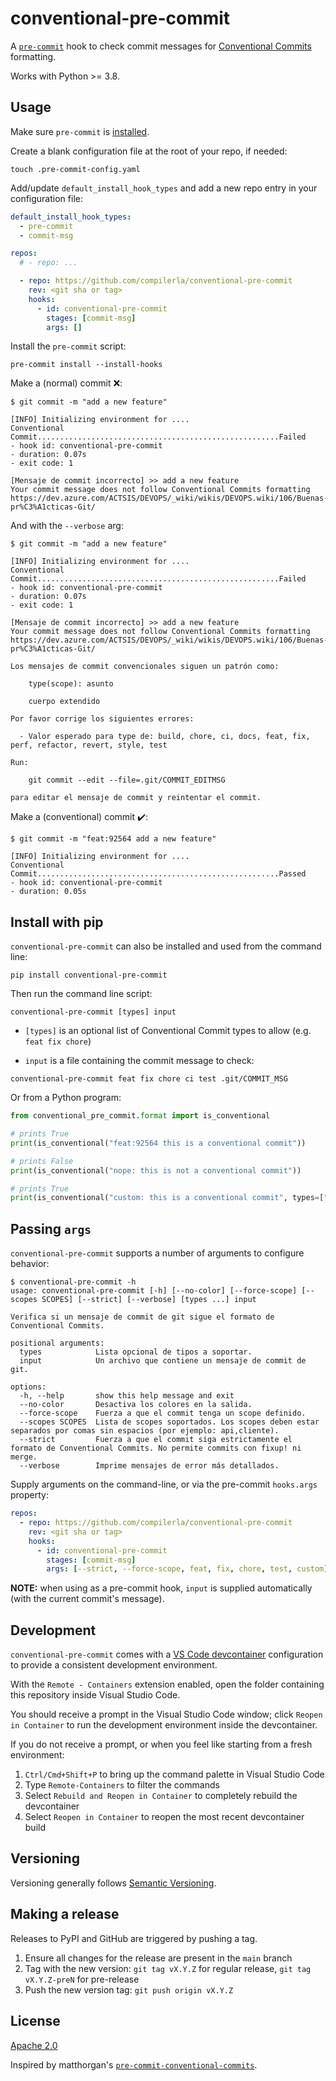 # conventional-pre-commit

A [`pre-commit`](https://pre-commit.com) hook to check commit messages for
[Conventional Commits](https://conventionalcommits.org) formatting.

Works with Python >= 3.8.

## Usage

Make sure `pre-commit` is [installed](https://pre-commit.com#install).

Create a blank configuration file at the root of your repo, if needed:

```console
touch .pre-commit-config.yaml
```

Add/update `default_install_hook_types` and add a new repo entry in your configuration file:

```yaml
default_install_hook_types:
  - pre-commit
  - commit-msg

repos:
  # - repo: ...

  - repo: https://github.com/compilerla/conventional-pre-commit
    rev: <git sha or tag>
    hooks:
      - id: conventional-pre-commit
        stages: [commit-msg]
        args: []
```

Install the `pre-commit` script:

```console
pre-commit install --install-hooks
```

Make a (normal) commit :x::

```console
$ git commit -m "add a new feature"

[INFO] Initializing environment for ....
Conventional Commit......................................................Failed
- hook id: conventional-pre-commit
- duration: 0.07s
- exit code: 1

[Mensaje de commit incorrecto] >> add a new feature
Your commit message does not follow Conventional Commits formatting
https://dev.azure.com/ACTSIS/DEVOPS/_wiki/wikis/DEVOPS.wiki/106/Buenas-pr%C3%A1cticas-Git/
```

And with the `--verbose` arg:

```console
$ git commit -m "add a new feature"

[INFO] Initializing environment for ....
Conventional Commit......................................................Failed
- hook id: conventional-pre-commit
- duration: 0.07s
- exit code: 1

[Mensaje de commit incorrecto] >> add a new feature
Your commit message does not follow Conventional Commits formatting
https://dev.azure.com/ACTSIS/DEVOPS/_wiki/wikis/DEVOPS.wiki/106/Buenas-pr%C3%A1cticas-Git/

Los mensajes de commit convencionales siguen un patrón como:

    type(scope): asunto

    cuerpo extendido

Por favor corrige los siguientes errores:

  - Valor esperado para type de: build, chore, ci, docs, feat, fix, perf, refactor, revert, style, test

Run:

    git commit --edit --file=.git/COMMIT_EDITMSG

para editar el mensaje de commit y reintentar el commit.
```

Make a (conventional) commit :heavy_check_mark::

```console
$ git commit -m "feat:92564 add a new feature"

[INFO] Initializing environment for ....
Conventional Commit......................................................Passed
- hook id: conventional-pre-commit
- duration: 0.05s
```

## Install with pip

`conventional-pre-commit` can also be installed and used from the command line:

```shell
pip install conventional-pre-commit
```

Then run the command line script:

```shell
conventional-pre-commit [types] input
```

- `[types]` is an optional list of Conventional Commit types to allow (e.g. `feat fix chore`)

- `input` is a file containing the commit message to check:

```shell
conventional-pre-commit feat fix chore ci test .git/COMMIT_MSG
```

Or from a Python program:

```python
from conventional_pre_commit.format import is_conventional

# prints True
print(is_conventional("feat:92564 this is a conventional commit"))

# prints False
print(is_conventional("nope: this is not a conventional commit"))

# prints True
print(is_conventional("custom: this is a conventional commit", types=["custom"]))
```

## Passing `args`

`conventional-pre-commit` supports a number of arguments to configure behavior:

```shell
$ conventional-pre-commit -h
usage: conventional-pre-commit [-h] [--no-color] [--force-scope] [--scopes SCOPES] [--strict] [--verbose] [types ...] input

Verifica si un mensaje de commit de git sigue el formato de Conventional Commits.

positional arguments:
  types            Lista opcional de tipos a soportar.
  input            Un archivo que contiene un mensaje de commit de git.

options:
  -h, --help       show this help message and exit
  --no-color       Desactiva los colores en la salida.
  --force-scope    Fuerza a que el commit tenga un scope definido.
  --scopes SCOPES  Lista de scopes soportados. Los scopes deben estar separados por comas sin espacios (por ejemplo: api,cliente).
  --strict         Fuerza a que el commit siga estrictamente el formato de Conventional Commits. No permite commits con fixup! ni merge.
  --verbose        Imprime mensajes de error más detallados.
```

Supply arguments on the command-line, or via the pre-commit `hooks.args` property:

```yaml
repos:
  - repo: https://github.com/compilerla/conventional-pre-commit
    rev: <git sha or tag>
    hooks:
      - id: conventional-pre-commit
        stages: [commit-msg]
        args: [--strict, --force-scope, feat, fix, chore, test, custom]
```

**NOTE:** when using as a pre-commit hook, `input` is supplied automatically (with the current commit's message).

## Development

`conventional-pre-commit` comes with a [VS Code devcontainer](https://code.visualstudio.com/learn/develop-cloud/containers)
configuration to provide a consistent development environment.

With the `Remote - Containers` extension enabled, open the folder containing this repository inside Visual Studio Code.

You should receive a prompt in the Visual Studio Code window; click `Reopen in Container` to run the development environment
inside the devcontainer.

If you do not receive a prompt, or when you feel like starting from a fresh environment:

1. `Ctrl/Cmd+Shift+P` to bring up the command palette in Visual Studio Code
1. Type `Remote-Containers` to filter the commands
1. Select `Rebuild and Reopen in Container` to completely rebuild the devcontainer
1. Select `Reopen in Container` to reopen the most recent devcontainer build

## Versioning

Versioning generally follows [Semantic Versioning](https://semver.org/).

## Making a release

Releases to PyPI and GitHub are triggered by pushing a tag.

1. Ensure all changes for the release are present in the `main` branch
1. Tag with the new version: `git tag vX.Y.Z` for regular release, `git tag vX.Y.Z-preN` for pre-release
1. Push the new version tag: `git push origin vX.Y.Z`

## License

[Apache 2.0](LICENSE)

Inspired by matthorgan's [`pre-commit-conventional-commits`](https://github.com/matthorgan/pre-commit-conventional-commits).
